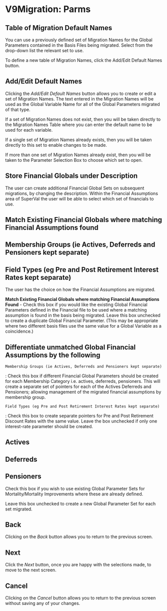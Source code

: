 # V9Migration: Parms



## Table of Migration Default Names

You can use a previously defined set of Migration Names for the Global
Parameters contained in the Basis Files being migrated. Select from the
drop-down list the relevant set to use.

To define a new table of Migration Names, click the Add/Edit Default
Names button.

## Add/Edit Default Names

Clicking the _Add/Edit Default Names_ button allows you to create or edit
a set of Migration Names. The text entered in the Migration Names will
be used as the Global Variable Name for all of the Global Parameters
migrated of that type.

If a set of Migration Names does not exist, then you will be taken
directly to the Migration Names Table where you can enter the default
name to be used for each variable.

If a single set of Migration Names already exists, then you will be
taken directly to this set to enable changes to be made.

If more than one set of Migration Names already exist, then you will be
taken to the Parameter Selection Box to choose which set to open.

## Store Financial Globals under Description

The user can create additional Financial Global Sets on subsequent
migrations, by changing the description. Within the Financial
Assumptions area of SuperVal the user will be able to select which set
of financials to use.

## Match Existing Financial Globals where matching Financial Assumptions found

## Membership Groups (ie Actives, Deferreds and Pensioners kept separate)

## Field Types (eg Pre and Post Retirement Interest Rates kept separate)

The user has the choice on how the Financial Assumptions are migrated.

**Match Existing Financial Globals where matching Financial Assumptions
Found** - Check this box if you would like the existing Global Financial
Parameters defined in the Financial file to be used where a matching
assumption is found in the basis being migrated. Leave this box
unchecked to create a duplicate Global Financial Parameter. (This may be
appropriate where two different basis files use the same value for a
Global Variable as a coincidence.)

## Differentiate unmatched Global Financial Assumptions by the following

`Membership Groups (ie Actives, Deferreds and Pensioners kept separate)`

: Check this box if different Financial Global Parameters should be created for each Membership Category i.e. actives, deferreds, pensioners. This will create a separate set of pointers for each of the Actives Deferreds and Pensioners; allowing management of the migrated financial assumptions by membership group.

`Field Types (eg Pre and Post Retirement Interest Rates kept separate)`

: Check this box to create separate pointers for Pre and Post Retirement Discount Rates with the same value. Leave the box unchecked if only one interest-rate parameter should be created.

## Actives

## Deferreds

## Pensioners

Check this box if you wish to use existing Global Parameter Sets for
Mortality/Mortality Improvements where these are already defined.

Leave this box unchecked to create a new Global Parameter Set for each
set migrated.

## Back

Clicking on the _Back_ button allows you to return to the previous screen.

## Next

Click the _Next_ button, once you are happy with the selections made, to
move to the next screen.

## Cancel

Clicking on the _Cancel_ button allows you to return to the previous
screen without saving any of your changes.